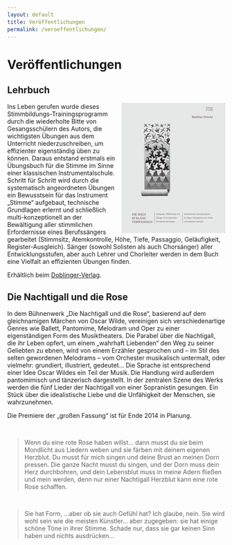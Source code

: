 ```yaml
---
layout: default
title: Veröffentlichungen
permalink: /veroeffentlichungen/
---
```


Veröffentlichungen
==================


Lehrbuch
--------

<a href="/assets/buch-gross.bmp"><img style="float:right; margin-left: 1em;" src="/assets/buch.png"></a>
Ins Leben gerufen wurde dieses Stimmbildungs-Trainingsprogramm durch die wiederholte Bitte von Gesangsschülern des Autors, die wichtigsten Übungen aus dem Unterricht niederzuschreiben, um effizienter eigenständig üben zu können. Daraus entstand erstmals ein Übungsbuch für die Stimme im Sinne einer klassischen Instrumentalschule. Schritt für Schritt wird durch die systematisch angeordneten Übungen ein Bewusstsein für das Instrument „Stimme“ aufgebaut, technische Grundlagen erlernt und schließlich multi-konzeptionell an der Bewältigung aller stimmlichen Erfordernisse eines Berufssängers gearbeitet (Stimmsitz, Atemkontrolle, Höhe, Tiefe, Passaggio, Geläufigkeit, Register-Ausgleich). Sänger (sowohl Solisten als auch Chorsänger) aller Entwicklungsstufen, aber auch Lehrer und Chorleiter werden in dem Buch eine Vielfalt an effizienten Übungen finden.

Erhältlich beim [Doblinger-Verlag](http://www.doblinger.at/Die_Seele_in_Klang_verwandeln.pid.07-00655.htm).


Die Nachtigall und die Rose
---------------------------

In dem Bühnenwerk „Die Nachtigall und die Rose“, basierend auf dem gleichnamigen Märchen von Oscar Wilde, vereinigen sich verschiedenartige Genres wie Ballett, Pantomime, Melodram und Oper zu einer eigenständigen Form des Musiktheaters. Die Parabel über die Nachtigall, die ihr Leben opfert, um einem „wahrhaft Liebenden“ den Weg zu seiner Geliebten zu ebnen, wird von einem Erzähler gesprochen und – im Stil des selten gewordenen Melodrams – vom Orchester musikalisch untermalt, oder vielmehr: grundiert, illustriert, gedeutet... Die Sprache ist entsprechend einer Idee Oscar Wildes ein Teil der Musik. Die Handlung wird außerdem pantomimisch und tänzerisch dargestellt. In der zentralen Szene des Werks werden die fünf Lieder der Nachtigall von einer Sopranistin gesungen. Ein Stück über die idealistische Liebe und die Unfähigkeit der Menschen, sie wahrzunehmen.

Die Premiere der „großen Fassung“ ist für Ende 2014 in Planung.

<br />

> Wenn du eine rote Rose haben willst... dann musst du sie beim Mondlicht aus Liedern weben und sie färben mit deinem eigenen Herzblut. Du musst für mich singen und deine Brust an meinen Dorn pressen. Die ganze Nacht musst du singen, und der Dorn muss dein Herz durchbohren, und dein Lebensblut muss in meine Adern fließen und mein werden, denn nur einer Nachtigall Herzblut kann eine rote Rose schaffen.

<br />

> Sie hat Form, ...aber ob sie auch Gefühl hat? Ich glaube, nein. Sie wird wohl sein wie die meisten Künstler... aber zugegeben: sie hat einige schöne Töne in ihrer Stimme. Schade nur, dass sie gar keinen Sinn haben und nichts ausdrücken...
